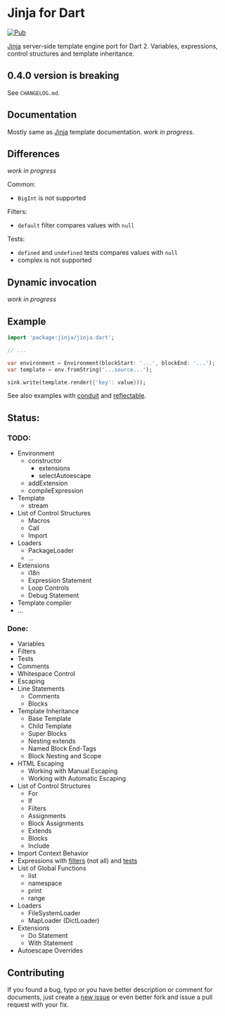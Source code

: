 # Jinja for Dart
[![Pub](https://img.shields.io/pub/v/jinja.svg)](https://pub.dev/packages/jinja)

[Jinja][jinja] server-side template engine port for Dart 2.
Variables, expressions, control structures and template inheritance.

## 0.4.0 version is breaking
See `CHANGELOG.md`.

## Documentation
Mostly same as [Jinja](https://jinja.palletsprojects.com/en/3.0.x/templates/)
template documentation. _work in progress_.

## Differences
_work in progress_

Common:
- `BigInt` is not supported

Filters:
- `default` filter compares values with `null`

Tests:
- `defined` and `undefined` tests compares values with `null`
- complex is not supported

## Dynamic invocation
_work in progress_

## Example
```dart
import 'package:jinja/jinja.dart';

// ...

var environment = Environment(blockStart: '...', blockEnd: '...');
var template = env.fromString('...source...');

sink.write(template.render({'key': value}));
```

See also examples with [conduit][conduit_example]
and [reflectable][reflectable_example].

## Status:
### TODO:
- Environment
  - constructor
    - extensions
    - selectAutoescape
  - addExtension
  - compileExpression
- Template
  - stream
- List of Control Structures
  - Macros
  - Call
  - Import
- Loaders
  - PackageLoader
  - ...
- Extensions
  - i18n
  - Expression Statement
  - Loop Controls
  - Debug Statement
- Template compiler
- ...

### Done:
- Variables
- Filters
- Tests
- Comments
- Whitespace Control
- Escaping
- Line Statements
  - Comments
  - Blocks
- Template Inheritance
  - Base Template
  - Child Template
  - Super Blocks
  - Nesting extends
  - Named Block End-Tags
  - Block Nesting and Scope
- HTML Escaping
  - Working with Manual Escaping
  - Working with Automatic Escaping
- List of Control Structures
  - For
  - If
  - Filters
  - Assignments
  - Block Assignments
  - Extends
  - Blocks
  - Include
- Import Context Behavior
- Expressions with [filters][filters] (not all) and [tests][tests]
- List of Global Functions
  - list
  - namespace
  - print
  - range
- Loaders
  - FileSystemLoader
  - MapLoader (DictLoader)
- Extensions
  - Do Statement
  - With Statement
- Autoescape Overrides

## Contributing
If you found a bug, typo or you have better description or comment
for documents, just create a [new issue][new_issue] or even better
fork and issue a pull request with your fix.

[jinja]: https://www.palletsprojects.com/p/jinja
[conduit_example]: https://github.com/ykmnkmi/jinja_conduit_example
[reflectable_example]: https://github.com/ykmnkmi/jinja_reflectable_example
[filters]: https://github.com/ykmnkmi/jinja.dart/blob/master/lib/src/filters.dart
[tests]: https://github.com/ykmnkmi/jinja.dart/blob/master/lib/src/tests.dart
[new_issue]: https://github.com/ykmnkmi/dart-jinja/issues/new